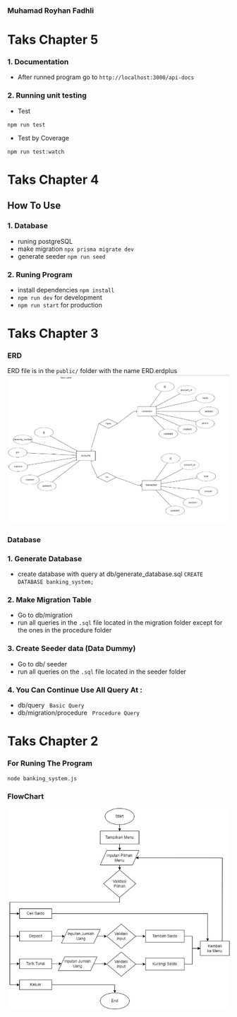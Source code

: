 ### Muhamad Royhan Fadhli

# Taks Chapter 5

### 1. Documentation

- After runned program go to `http://localhost:3000/api-docs`

### 2. Running unit testing

- Test

```
npm run test
```

- Test by Coverage

```
npm run test:watch
```

# Taks Chapter 4

## How To Use

### 1. Database

- runing postgreSQL
- make migration `npx prisma migrate dev`
- generate seeder `npm run seed`

### 2. Runing Program

- install dependencies `npm install`
- `npm run dev` for development
- `npm run start` for production

# Taks Chapter 3

### ERD

ERD file is in the `public/` folder with the name ERD.erdplus
<img src="./public/img/ERD.png">

### Database

### 1. Generate Database

- create database with query at db/generate_database.sql
  `CREATE DATABASE banking_system;`

### 2. Make Migration Table

- Go to db/migration
- run all queries in the `.sql` file located in the migration folder except for the ones in the procedure folder

### 3. Create Seeder data (Data Dummy)

- Go to db/ seeder
- run all queries on the `.sql` file located in the seeder folder

### 4. You Can Continue Use All Query At :

- db/query ` Basic Query`
- db/migration/procedure ` Procedure Query`

# Taks Chapter 2

### For Runing The Program

```
node banking_system.js
```

### FlowChart

<img src="./public/img/flowcart.jpg">
